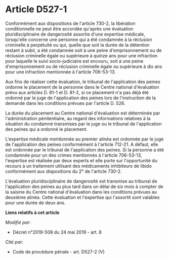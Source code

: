 # Article D527-1

Conformément aux dispositions de l'article 730-2, la libération conditionnelle ne peut être accordée qu'après une évaluation
pluridisciplinaire de dangerosité assortie d'une expertise médicale, lorsqu'elle concerne une personne qui a été condamnée à
la réclusion criminelle à perpétuité ou qui, quelle que soit la durée de la détention restant à subir, a été condamnée soit à
une peine d'emprisonnement ou de réclusion criminelle égale ou supérieure à quinze ans pour une infraction pour laquelle le
suivi socio-judiciaire est encouru, soit à une peine d'emprisonnement ou de réclusion criminelle égale ou supérieure à dix
ans pour une infraction mentionnée à l'article 706-53-13.

Aux fins de réaliser cette évaluation, le tribunal de l'application des peines ordonne le placement de la personne dans le
Centre national d'évaluation prévu aux articles D. 81-1 et D. 81-2, si ce placement n'a pas déjà été ordonné par le juge de
l'application des peines lors de l'instruction de la demande dans les conditions prévues par l'article D. 526.

La durée du placement au Centre national d'évaluation est déterminée par l'administration pénitentiaire, au regard des
informations relatives à la situation du condamné transmises par le juge ou le tribunal de l'application des peines qui a
ordonné le placement.

L'expertise médicale mentionnée au premier alinéa est ordonnée par le juge de l'application des peines conformément à
l'article 712-21. A défaut, elle est ordonnée par le tribunal de l'application des peines. Si la personne a été condamnée
pour un des crimes mentionnés à l'article 706-53-13, l'expertise est réalisée par deux experts et elle porte sur
l'opportunité du recours à un traitement utilisant des médicaments inhibiteurs de libido conformément aux dispositions du 2°
de l'article 730-2.

L'évaluation pluridisciplinaire de dangerosité est transmise au tribunal de l'application des peines au plus tard dans un
délai de six mois à compter de la saisine du Centre national d'évaluation dans les conditions prévues au deuxième alinéa.
Cette évaluation et l'expertise qui l'assortit sont valables pour une durée de deux ans.

**Liens relatifs à cet article**

_Modifié par_:

  - Décret n°2019-508 du 24 mai 2019 - art. 8

_Cité par_:

  - Code de procédure pénale - art. D527-2 (V)
